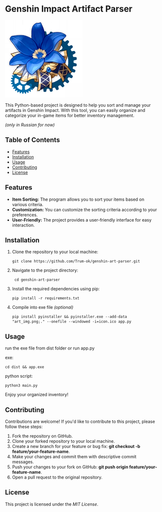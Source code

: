 # Genshin Impact Artifact Parser

![logo](Art_img.png)

This Python-based project is designed to help you sort and manage your artifacts in Genshin Impact. With this tool, you
can easily organize and categorize your in-game items for better inventory management.

*(only in Russian for now)*

## Table of Contents

- [Features](#features)
- [Installation](#installation)
- [Usage](#usage)
- [Contributing](#contributing)
- [License](#license)

## Features

- **Item Sorting:** The program allows you to sort your items based on various criteria.
- **Customization:** You can customize the sorting criteria according to your preferences.
- **User-Friendly:** The project provides a user-friendly interface for easy interaction.

## Installation

1. Clone the repository to your local machine:

   ```shell
   git clone https://github.com/Trum-ok/genshin-art-parser.git

2. Navigate to the project directory:

   ```shell
    cd genshin-art-parser

3. Install the required dependencies using pip:

    ```shell
    pip install -r requirements.txt
    ```

4. Compile into exe file *(optional)*
   ```shell
   pip install pyinstaller && pyinstaller.exe --add-data "art_img.png;." --onefile --windowed -i=icon.ico app.py
   ```
   
## Usage

run the exe file from dist folder or run app.py

exe:
   ```shell
   cd dist && app.exe
   ```

python script:
   ```shell
   python3 main.py
   ```

Enjoy your organized inventory!

## Contributing

Contributions are welcome! If you'd like to contribute to this project, please follow these steps:

1. Fork the repository on GitHub.
2. Clone your forked repository to your local machine.
3. Create a new branch for your feature or bug fix: **git checkout -b feature/your-feature-name**.
4. Make your changes and commit them with descriptive commit messages.
5. Push your changes to your fork on GitHub: **git push origin feature/your-feature-name**.
6. Open a pull request to the original repository.

## License

This project is licensed under the _MIT License_.
